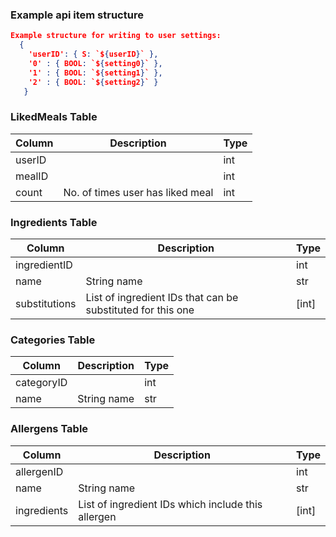 ### Example api item structure

```JSON
Example structure for writing to user settings:
  {
    'userID': { S: `${userID}` },
    '0' : { BOOL: `${setting0}` },
    '1' : { BOOL: `${setting1}` },
    '2' : { BOOL: `${setting2}` }
   }
```

### LikedMeals Table

| Column | Description                      | Type |
| ------ | -------------------------------- | ---- |
| userID |                                  | int  |
| mealID |                                  | int  |
| count  | No. of times user has liked meal | int  |

### Ingredients Table

| Column        | Description                                                 | Type  |
| ------------- | ----------------------------------------------------------- | ----- |
| ingredientID  |                                                             | int   |
| name          | String name                                                 | str   |
| substitutions | List of ingredient IDs that can be substituted for this one | [int] |

### Categories Table

| Column     | Description | Type |
| ---------- | ----------- | ---- |
| categoryID |             | int  |
| name       | String name | str  |

### Allergens Table

| Column      | Description                                        | Type  |
| ----------- | -------------------------------------------------- | ----- |
| allergenID  |                                                    | int   |
| name        | String name                                        | str   |
| ingredients | List of ingredient IDs which include this allergen | [int] |
